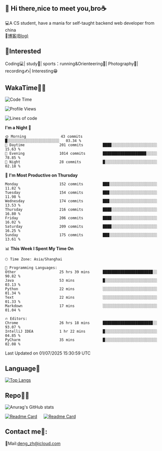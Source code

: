 👋 Hi there,nice to meet you,bro☕
---
💻A CS student, have a mania for self-taught backend web developer from china   
📌[博客(Blog)](https://github.com/HealUP/MyBlog)

 <!-- waka-box start -->
 <!-- waka-box end -->
 
🧲**Interested**
--
Coding💻| study📖| sports：running&Orienteering🏃‍| Photography📸| recording✍️| Interesting😁

WakaTime👨‍💻
---
<!--START_SECTION:waka-->
![Code Time](http://img.shields.io/badge/Code%20Time-3%2C217%20hrs%2019%20mins-blue)

![Profile Views](http://img.shields.io/badge/Profile%20Views-0-blue)

![Lines of code](https://img.shields.io/badge/From%20Hello%20World%20I%27ve%20Written-205.1%20thousand%20lines%20of%20code-blue)

**I'm a Night 🦉** 

```text
🌞 Morning                43 commits          █░░░░░░░░░░░░░░░░░░░░░░░░   03.34 % 
🌆 Daytime                201 commits         ████░░░░░░░░░░░░░░░░░░░░░   15.63 % 
🌃 Evening                1014 commits        ████████████████████░░░░░   78.85 % 
🌙 Night                  28 commits          █░░░░░░░░░░░░░░░░░░░░░░░░   02.18 % 
```
📅 **I'm Most Productive on Thursday** 

```text
Monday                   152 commits         ███░░░░░░░░░░░░░░░░░░░░░░   11.82 % 
Tuesday                  154 commits         ███░░░░░░░░░░░░░░░░░░░░░░   11.98 % 
Wednesday                174 commits         ███░░░░░░░░░░░░░░░░░░░░░░   13.53 % 
Thursday                 216 commits         ████░░░░░░░░░░░░░░░░░░░░░   16.80 % 
Friday                   206 commits         ████░░░░░░░░░░░░░░░░░░░░░   16.02 % 
Saturday                 209 commits         ████░░░░░░░░░░░░░░░░░░░░░   16.25 % 
Sunday                   175 commits         ███░░░░░░░░░░░░░░░░░░░░░░   13.61 % 
```


📊 **This Week I Spent My Time On** 

```text
🕑︎ Time Zone: Asia/Shanghai

💬 Programming Languages: 
Other                    25 hrs 39 mins      ███████████████████████░░   90.82 % 
Java                     53 mins             █░░░░░░░░░░░░░░░░░░░░░░░░   03.13 % 
Python                   22 mins             ░░░░░░░░░░░░░░░░░░░░░░░░░   01.34 % 
Text                     22 mins             ░░░░░░░░░░░░░░░░░░░░░░░░░   01.33 % 
Markdown                 17 mins             ░░░░░░░░░░░░░░░░░░░░░░░░░   01.04 % 

🔥 Editors: 
Chrome                   26 hrs 18 mins      ███████████████████████░░   93.07 % 
IntelliJ IDEA            1 hr 22 mins        █░░░░░░░░░░░░░░░░░░░░░░░░   04.85 % 
PyCharm                  35 mins             █░░░░░░░░░░░░░░░░░░░░░░░░   02.08 % 
```


 Last Updated on 01/07/2025 15:30:59 UTC
<!--END_SECTION:waka-->

Language🚀
---
[![Top Langs](https://github-readme-stats.vercel.app/api/top-langs/?username=HealUP&layout=compact&hide_border=true)](https://github.com/HealUP)

Repo🧑‍💻
---
![Anurag's GitHub stats](https://github-readme-stats.vercel.app/api?username=HealUP&count_private=true&show_icons=true&theme=gruvbox&hide_border=true) 

[![Readme Card](https://github-readme-stats.vercel.app/api/pin/?username=HealUP&repo=InternetEy&theme=transparent)](https://github.com/HealUP/InternetEy) &emsp;
[![Readme Card](https://github-readme-stats.vercel.app/api/pin/?username=HealUP&repo=CampusExperience&theme=transparent)](https://github.com/HealUP/CampusExperience)


Contact me📱:
---
📮Mail:deng_zh@icloud.com  
